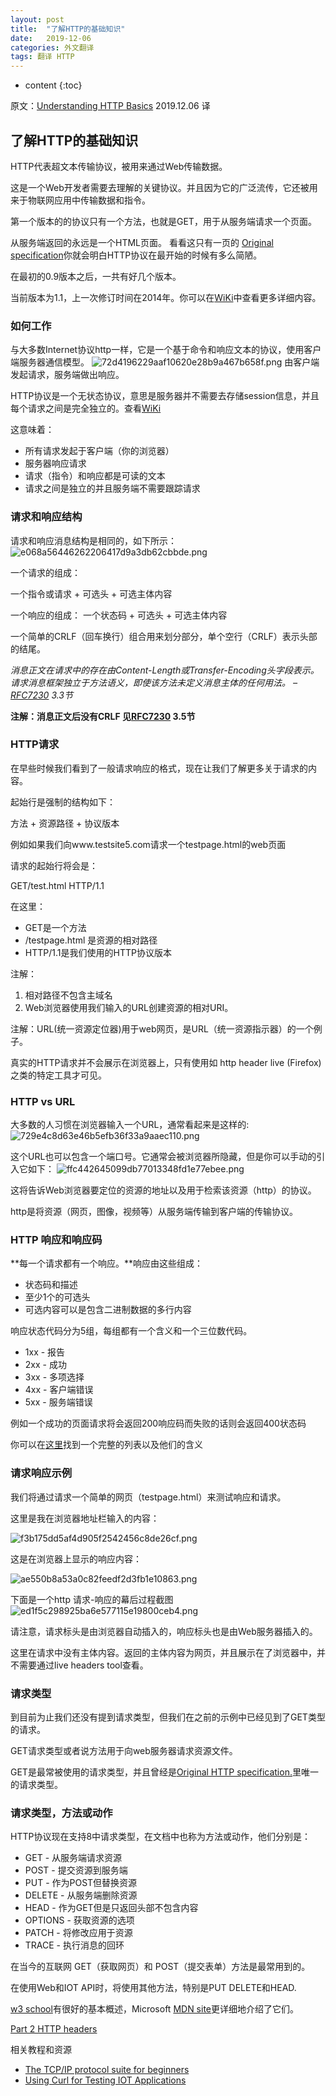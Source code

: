 ```yaml
---
layout: post
title:  "了解HTTP的基础知识"
date:   2019-12-06
categories: 外文翻译
tags: 翻译 HTTP
---
```


* content
{:toc}

原文：[Understanding HTTP Basics](http://www.steves-internet-guide.com/http-basics/)
2019.12.06 译




## 了解HTTP的基础知识

HTTP代表超文本传输协议，被用来通过Web传输数据。

这是一个Web开发者需要去理解的关键协议。并且因为它的广泛流传，它还被用来于物联网应用中传输数据和指令。

第一个版本的的协议只有一个方法，也就是GET，用于从服务端请求一个页面。

从服务端返回的永远是一个HTML页面。
看看这只有一页的 [Original specification](http://www.w3.org/Protocols/HTTP/AsImplemented.html)你就会明白HTTP协议在最开始的时候有多么简陋。

在最初的0.9版本之后，一共有好几个版本。

当前版本为1.1，上一次修订时间在2014年。你可以在[WiKi](https://en.wikipedia.org/wiki/Hypertext_Transfer_Protocol)中查看更多详细内容。

### 如何工作

与大多数Internet协议http一样，它是一个基于命令和响应文本的协议，使用客户端服务器通信模型。
![72d4196229aaf10620e28b9a467b658f.png](evernotecid://DB6DBE70-EF27-4435-A1E1-A6BC89EE6BB8/appyinxiangcom/27256030/ENResource/p1)
由客户端发起请求，服务端做出响应。

HTTP协议是一个无状态协议，意思是服务器并不需要去存储session信息，并且每个请求之间是完全独立的。查看[WiKi](https://en.wikipedia.org/wiki/Stateless_protocol)

这意味着：

* 所有请求发起于客户端（你的浏览器）
* 服务器响应请求
* 请求（指令）和响应都是可读的文本
* 请求之间是独立的并且服务端不需要跟踪请求

### 请求和响应结构

请求和响应消息结构是相同的，如下所示：
![e068a56446262206417d9a3db62cbbde.png](evernotecid://DB6DBE70-EF27-4435-A1E1-A6BC89EE6BB8/appyinxiangcom/27256030/ENResource/p2)

一个请求的组成：

一个指令或请求 + 可选头 + 可选主体内容

一个响应的组成：
一个状态码 + 可选头 + 可选主体内容

一个简单的CRLF（回车换行）组合用来划分部分，单个空行（CRLF）表示头部的结尾。

*消息正文在请求中的存在由Content-Length或Transfer-Encoding头字段表示。 请求消息框架独立于方法语义，即使该方法未定义消息主体的任何用法。 – [RFC7230](https://httpwg.org/specs/rfc7230.html) 3.3节*

**注解：消息正文后没有CRLF 见[RFC7230](https://httpwg.org/specs/rfc7230.html) 3.5节**

### HTTP请求

在早些时候我们看到了一般请求响应的格式，现在让我们了解更多关于请求的内容。

起始行是强制的结构如下：

方法 + 资源路径 + 协议版本

例如如果我们向www.testsite5.com请求一个testpage.html的web页面

请求的起始行将会是：

GET/test.html HTTP/1.1

在这里：
* GET是一个方法
* /testpage.html 是资源的相对路径
* HTTP/1.1是我们使用的HTTP协议版本

注解：

1. 相对路径不包含主域名
2. Web浏览器使用我们输入的URL创建资源的相对URI。

注解：URL(统一资源定位器)用于web网页，是URL（统一资源指示器）的一个例子。

真实的HTTP请求并不会展示在浏览器上，只有使用如 http header live  (Firefox)之类的特定工具才可见。

### HTTP vs URL

大多数的人习惯在浏览器输入一个URL，通常看起来是这样的:
![729e4c8d63e46b5efb36f33a9aaec110.png](evernotecid://DB6DBE70-EF27-4435-A1E1-A6BC89EE6BB8/appyinxiangcom/27256030/ENResource/p3)

这个URL也可以包含一个端口号。它通常会被浏览器所隐藏，但是你可以手动的引入它如下：
![ffc442645099db77013348fd1e77ebee.png](evernotecid://DB6DBE70-EF27-4435-A1E1-A6BC89EE6BB8/appyinxiangcom/27256030/ENResource/p4)

这将告诉Web浏览器要定位的资源的地址以及用于检索该资源（http）的协议。

http是将资源（网页，图像，视频等）从服务端传输到客户端的传输协议。

### HTTP 响应和响应码

**每一个请求都有一个响应。**响应由这些组成：

* 状态码和描述
* 至少1个的可选头
* 可选内容可以是包含二进制数据的多行内容

响应状态代码分为5组，每组都有一个含义和一个三位数代码。

* 1xx - 报告
* 2xx - 成功
* 3xx - 多项选择
* 4xx - 客户端错误
* 5xx - 服务端错误

例如一个成功的页面请求将会返回200响应码而失败的话则会返回400状态码

你可以在[这里](https://www.w3.org/Protocols/rfc2616/rfc2616-sec10.html)找到一个完整的列表以及他们的含义

### 请求响应示例

我们将通过请求一个简单的网页（testpage.html）来测试响应和请求。

这里是我在浏览器地址栏输入的内容：

![f3b175dd5af4d905f2542456c8de26cf.png](evernotecid://DB6DBE70-EF27-4435-A1E1-A6BC89EE6BB8/appyinxiangcom/27256030/ENResource/p5)

这是在浏览器上显示的响应内容：

![ae550b8a53a0c82feedf2d3fb1e10863.png](evernotecid://DB6DBE70-EF27-4435-A1E1-A6BC89EE6BB8/appyinxiangcom/27256030/ENResource/p7)

下面是一个http 请求-响应的幕后过程截图
![ed1f5c298925ba6e577115e19800ceb4.png](evernotecid://DB6DBE70-EF27-4435-A1E1-A6BC89EE6BB8/appyinxiangcom/27256030/ENResource/p8)

请注意，请求标头是由浏览器自动插入的，响应标头也是由Web服务器插入的。

这里在请求中没有主体内容。返回的主体内容为网页，并且展示在了浏览器中，并不需要通过live headers tool查看。

### 请求类型

到目前为止我们还没有提到请求类型，但我们在之前的示例中已经见到了GET类型的请求。

GET请求类型或者说方法用于向web服务器请求资源文件。

GET是最常被使用的请求类型，并且曾经是[Original HTTP specification.](http://www.w3.org/Protocols/HTTP/AsImplemented.html)里唯一的请求类型。

### 请求类型，方法或动作

HTTP协议现在支持8中请求类型，在文档中也称为方法或动作，他们分别是：
* GET - 从服务端请求资源
* POST - 提交资源到服务端
* PUT - 作为POST但替换资源
* DELETE - 从服务端删除资源
* HEAD - 作为GET但是只返回头部不包含内容
* OPTIONS - 获取资源的选项
* PATCH - 将修改应用于资源
* TRACE - 执行消息的回环

在当今的互联网 GET（获取网页）和 POST（提交表单）方法是最常用到的。

在使用Web和IOT API时，将使用其他方法，特别是PUT DELETE和HEAD.

[w3 school](https://www.w3schools.com/tags/ref_httpmethods.asp)有很好的基本概述，Microsoft [MDN site](https://developer.mozilla.org/en-US/docs/Web/HTTP/Methods)更详细地介绍了它们。

[Part 2 HTTP headers](http://www.steves-internet-guide.com/http-headers/)

相关教程和资源
* [The TCP/IP protocol suite for beginners](http://www.steves-internet-guide.com/internet-protocol-suite-explained/)
* [Using Curl for Testing IOT Applications](http://www.steves-internet-guide.com/using-curl-iot-applications/)
